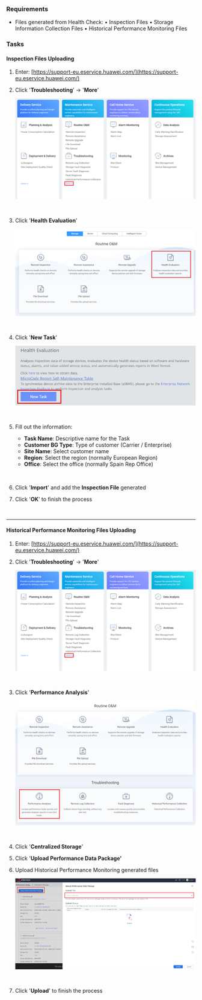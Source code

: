 ### Requirements

- Files generated from Health Check:
  • Inspection Files
  • Storage Information Collection Files
  • Historical Performance Monitoring Files

### Tasks

#### Inspection Files Uploading

1. Enter: [https://support-eu.eservice.huawei.com/](https://support-eu.eservice.huawei.com/)
2. Click '**Troubleshooting**' → '**More**'

   ![FileUploading001](../../Images/FileUploading001.png)

   &nbsp;
3. Click '**Health Evaluation**'

   ![FileUploading002](../../Images/FileUploading002.png)

   &nbsp;
4. Click '**New Task**'

   ![FileUploading003](../../Images/FileUploading003.png)

   &nbsp;
5. Fill out the information:

   - **Task Name**: Descriptive name for the Task
   - **Customer BG Type**: Type of customer (Carrier / Enterprise)
   - **Site Name**: Select customer name
   - **Region**: Select the region (normally European Region)
   - **Office**: Select the office (normally Spain Rep Office)

   &nbsp;
6. Click '**Import**' and add the **Inspection File** generated
7. Click '**OK**' to finish the process

   &nbsp;

---

#### Historical Performance Monitoring Files Uploading

1. Enter: [https://support-eu.eservice.huawei.com/](https://support-eu.eservice.huawei.com/)
2. Click '**Troubleshooting**' → '**More**'

   ![FileUploading001](../../Images/FileUploading001.png)

   &nbsp;
3. Click '**Performance Analysis**'

   ![FileUploading004](../../Images/FileUploading004.png)

   &nbsp;
4. Click '**Centralized Storage**'
5. Click '**Upload Performance Data Package'**
6. Upload Historical Performance Monitoring generated files

   ![FileUploading005](../../Images/FileUploading005.png)

   &nbsp;
7. Click '**Upload**' to finish the process
